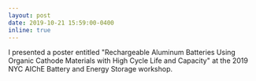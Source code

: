 ```yaml
---
layout: post
date: 2019-10-21 15:59:00-0400
inline: true
---
```


I presented a poster entitled "Rechargeable Aluminum Batteries Using Organic Cathode Materials with High Cycle Life and Capacity" at the 2019 NYC AIChE Battery and Energy Storage workshop.
